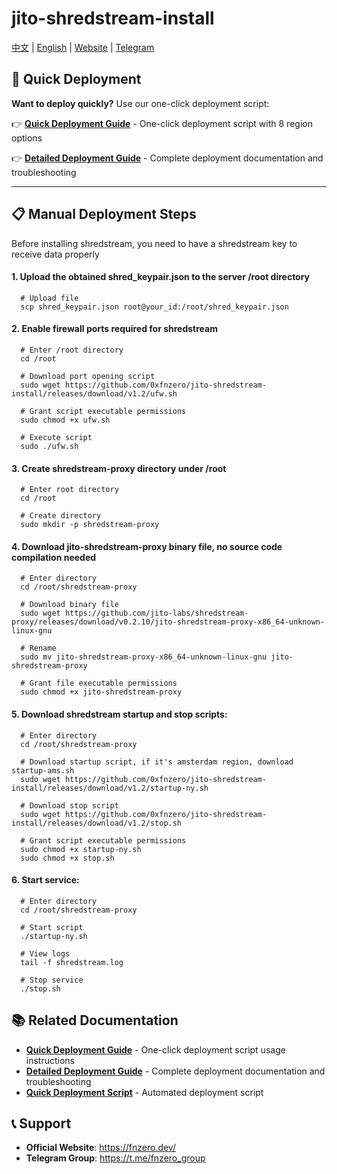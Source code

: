 # jito-shredstream-install

[中文](https://github.com/0xfnzero/jito-shredstream-install/blob/main/README_CN.md) | [English](https://github.com/0xfnzero/jito-shredstream-install/blob/main/README.md) | [Website](https://fnzero.dev/) | [Telegram](https://t.me/fnzero_group)

## 🚀 Quick Deployment

**Want to deploy quickly?** Use our one-click deployment script:

👉 **[Quick Deployment Guide](QUICK_START.md)** - One-click deployment script with 8 region options

👉 **[Detailed Deployment Guide](DEPLOYMENT_GUIDE.md)** - Complete deployment documentation and troubleshooting

---

## 📋 Manual Deployment Steps

Before installing shredstream, you need to have a shredstream key to receive data properly

#### 1. Upload the obtained shred_keypair.json to the server /root directory
```shell
  # Upload file
  scp shred_keypair.json root@your_id:/root/shred_keypair.json
```

#### 2. Enable firewall ports required for shredstream
```shell
  # Enter /root directory
  cd /root

  # Download port opening script
  sudo wget https://github.com/0xfnzero/jito-shredstream-install/releases/download/v1.2/ufw.sh

  # Grant script executable permissions
  sudo chmod +x ufw.sh

  # Execute script
  sudo ./ufw.sh
```

#### 3. Create shredstream-proxy directory under /root
```shell
  # Enter root directory
  cd /root

  # Create directory
  sudo mkdir -p shredstream-proxy
```

#### 4. Download jito-shredstream-proxy binary file, no source code compilation needed
```shell
  # Enter directory
  cd /root/shredstream-proxy

  # Download binary file
  sudo wget https://github.com/jito-labs/shredstream-proxy/releases/download/v0.2.10/jito-shredstream-proxy-x86_64-unknown-linux-gnu

  # Rename
  sudo mv jito-shredstream-proxy-x86_64-unknown-linux-gnu jito-shredstream-proxy

  # Grant file executable permissions
  sudo chmod +x jito-shredstream-proxy
```

#### 5. Download shredstream startup and stop scripts:
```shell
  # Enter directory
  cd /root/shredstream-proxy

  # Download startup script, if it's amsterdam region, download startup-ams.sh
  sudo wget https://github.com/0xfnzero/jito-shredstream-install/releases/download/v1.2/startup-ny.sh

  # Download stop script
  sudo wget https://github.com/0xfnzero/jito-shredstream-install/releases/download/v1.2/stop.sh

  # Grant script executable permissions
  sudo chmod +x startup-ny.sh
  sudo chmod +x stop.sh
```

#### 6. Start service:
```shell
  # Enter directory
  cd /root/shredstream-proxy

  # Start script
  ./startup-ny.sh

  # View logs
  tail -f shredstream.log

  # Stop service
  ./stop.sh
```

## 📚 Related Documentation

- **[Quick Deployment Guide](QUICK_START.md)** - One-click deployment script usage instructions
- **[Detailed Deployment Guide](DEPLOYMENT_GUIDE.md)** - Complete deployment documentation and troubleshooting
- **[Quick Deployment Script](quick-deploy.sh)** - Automated deployment script

## 📞 Support

- **Official Website**: https://fnzero.dev/
- **Telegram Group**: https://t.me/fnzero_group

